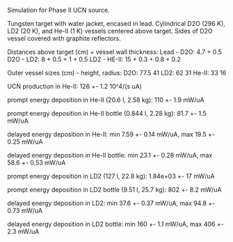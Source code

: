 Simulation for Phase II UCN source.

Tungsten target with water jacket, encased in lead.
Cylindrical D2O (296 K), LD2 (20 K), and He-II (1 K) vessels centered above target.
Sides of D2O vessel covered with graphite reflectors.

Distances above target (cm) + vessel wall thickness:
Lead - D2O: 4.7 + 0.5
D2O - LD2: 8 + 0.5 + 1 + 0.5
LD2 - HE-II: 15 + 0.3 + 0.8 + 0.2

Outer vessel sizes (cm) - height, radius:
D2O: 77.5 41
LD2: 62 31
He-II: 33 16

UCN production in He-II:
126 +- 1.2 10^4/(s uA)

prompt energy deposition in He-II (20.6 l, 2.58 kg):
110 +- 1.9 mW/uA

prompt energy deposition in He-II bottle (0.844 l, 2.28 kg):
81.7 +- 1.5 mW/uA

delayed energy deposition in He-II:
min 7.59 +- 0.14 mW/uA, max 19.5 +- 0.25 mW/uA

delayed energy deposition in He-II bottle:
min 23.1 +- 0.28 mW/uA, max 58.6 +- 0.53 mW/uA

prompt energy deposition in LD2 (127 l, 22.8 kg):
1.84e+03 +- 17 mW/uA

prompt energy deposition in LD2 bottle (9.51 l, 25.7 kg):
802 +- 8.2 mW/uA

delayed energy deposition in LD2:
min 37.6 +- 0.37 mW/uA, max 94.8 +- 0.73 mW/uA

delayed energy deposition in LD2 bottle:
min 160 +- 1.1 mW/uA, max 406 +- 2.3 mW/uA

